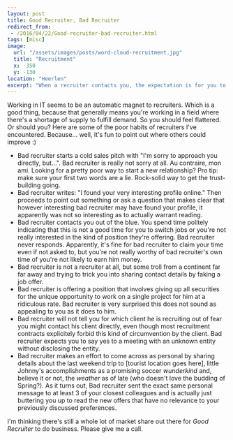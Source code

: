 ```yaml
---
layout: post
title: Good Recruiter, Bad Recruiter
redirect_from:
 - /2016/04/22/Good-recruiter-bad-recruiter.html
tags: [misc]
image: 
  url: "/assets/images/posts/word-cloud-recruitment.jpg"
  title: "Recruitment"
  x: -350
  y: -130
location: "Heerlen"
excerpt: "When a recruiter contacts you, the expectation is for you to feel flattered. But should you really be? A look at some of the habits of bad recruiters."
---
```

Working in IT seems to be an automatic magnet to recruiters. Which is a good thing, because that generally means you're working in a field where there's a shortage of supply to fulfill demand. So you should feel flattered. Or should you? Here are some of the poor habits of recruiters I've encountered. Because... well, it's fun to point out where others could improve :)

* Bad recruiter starts a cold sales pitch with "I'm sorry to approach you directly, but...". Bad recruiter is really not sorry at all. Au contraire, mon ami. Looking for a pretty poor way to start a new relationship? Pro tip: make sure your first two words are a lie. Rock-solid way to get the trust-building going.
* Bad recruiter writes: "I found your very interesting profile online." Then proceeds to point out something or ask a question that makes clear that however interesting bad recruiter may have found your profile, it apparently was not so interesting as to actually warrant reading.
* Bad recruiter contacts you out of the blue. You spend time politely indicating that this is not a good time for you to switch jobs or you're not really interested in the kind of position they're offering. Bad recruiter never responds. Apparently, it's fine for bad recruiter to claim your time even if not asked to, but you're not really worthy of bad recruiter's own time of you're not likely to earn him money.
* Bad recruiter is not a recruiter at all, but some troll from a continent far far away and trying to trick you into sharing contact details by faking a job offer.
* Bad recruiter is offering a position that involves giving up all securities for the unique opportunity to work on a single project for him at a ridiculous rate. Bad recruiter is very surprised this does not sound as appealing to you as it does to him.
* Bad recruiter will not tell you for which client he is recruiting out of fear you might contact his client directly, even though most recruitment contracts explicitely forbid this kind of circumvention by the client. Bad recruiter expects you to say yes to a meeting with an unknown entity without disclosing the entity.
* Bad recruiter makes an effort to come across as personal by sharing details about the last weekend trip to [tourist location goes here], little Johnny's accomplishments as a promising soccer *wunderkind* and, believe it or not, the *weather* as of late (who doesn't love the budding of Spring?). As it turns out, Bad recruiter sent the exact same personal message to at least 3 of your closest colleagues and is actually just buttering you up to read the new offers that have no relevance to your previously discussed preferences.

I'm thinking there's still a whole lot of market share out there for *Good Recruiter* to do business. Please give me a call.